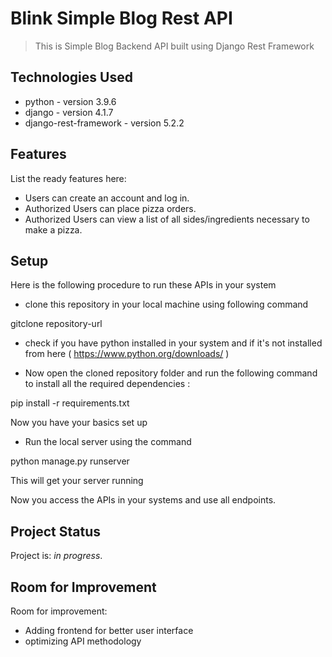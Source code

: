 # Blink Simple Blog Rest API

> This is Simple Blog Backend API built using Django Rest Framework


## Technologies Used
- python - version 3.9.6
- django - version 4.1.7
- django-rest-framework - version 5.2.2


## Features
List the ready features here:
- Users can create an account and log in.
- Authorized Users can place pizza orders.
- Authorized Users can view a list of all sides/ingredients necessary to make a pizza.



## Setup

Here is the following procedure to run these APIs in your system 

- clone this repository in your local machine using following command

gitclone repository-url 

- check if you have python installed in your system and if it's not installed from here ( https://www.python.org/downloads/ )

- Now open the cloned repository folder and run the following command to install all the required dependencies :

pip install -r requirements.txt

Now you have your basics set up 

- Run the local server using the command 

python manage.py runserver
 
This will get your server running


Now you access the APIs in your systems and use all endpoints.


## Project Status

Project is: _in progress_.


## Room for Improvement

Room for improvement:

- Adding frontend for better user interface
- optimizing API methodology